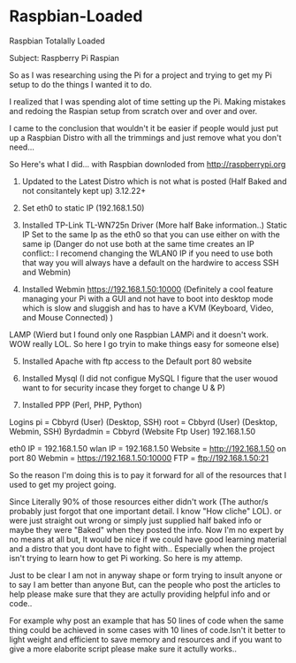 Raspbian-Loaded
===============

Raspbian Totalally Loaded

Subject: Raspberry Pi Raspian

So as I was researching using the Pi for a project
and trying to get my Pi setup to do the things I wanted it to do.

I realized that I was spending alot of time setting up the Pi.
Making mistakes and redoing the Raspian setup from scratch over and over and over.

I came to the conclusion that wouldn't it be easier if people would just put up a Raspbian Distro
with all the trimmings and just remove what you don't need... 

So Here's what I did... with Raspbian downloded from http://raspberrypi.org

1. Updated to the Latest Distro which is not what is posted (Half Baked and not consitantely kept up) 3.12.22+

2. Set eth0 to static IP (192.168.1.50)

3. Installed TP-Link TL-WN725n Driver (More half Bake information..) Static IP Set to the same Ip as the eth0
so that you can use either on with the same ip (Danger do not use both at the same time creates an IP conflict:: 
I recomend changing the WLAN0 IP if you need to use both that way you will always have a default on the hardwire to access SSH and Webmin)

4. Installed Webmin https://192.168.1.50:10000 (Definitely a cool feature managing your Pi with a GUI and not have to boot into desktop mode which is slow and sluggish and has to have a KVM (Keyboard, Video, and Mouse Connected) )

LAMP (Wierd but I found only one Raspbian LAMPi and it doesn't work. WOW really LOL. So here I go tryin to make things easy for someone else)

5. Installed Apache with ftp access to the Default port 80 website

6. Installed Mysql (I did not configue MySQL I figure that the user wouod want to for security incase they forget to change U & P)

7. Installed PPP (Perl, PHP, Python)

Logins
pi = Cbbyrd (User) (Desktop, SSH)
root = Cbbyrd (User) (Desktop, Webmin, SSH)
Byrdadmin = Cbbyrd (Website Ftp User) 192.168.1.50

eth0 IP = 192.168.1.50
wlan IP = 192.168.1.50
Website = http://192.168.1.50 on port 80
Webmin = https://192.168.1.50:10000
FTP = ftp://192.168.1.50:21

So the reason I'm doing this is to pay it forward for all of the resources that I used to get my project going.

Since Literally 90% of those resources either didn't work (The author/s probably just forgot that one important detail. I know "How cliche" LOL). or were just straight out wrong or simply just supplied half baked info or maybe they were "Baked" when they posted the info. Now I'm no expert by no means at all but, It would be nice if we could have good learning material and a distro that you dont have to fight with.. Especially when the project isn't trying to learn how to get Pi working. So here is my attemp. 

Just to be clear I am not in anyway shape or form trying to insult anyone or to say I am better than anyone But, can the people who post the articles to help please make sure that they are actully providing helpful info and or code..

For example why post an example that has 50 lines of code when the same thing could be achieved in some cases with 10  lines of code.Isn't it better to light weight and efficient to save memory and resources and if you want to give a more elaborite script please make sure it actully works..


